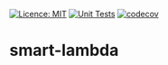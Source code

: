 [![Licence: MIT](https://img.shields.io/github/license/Linner-Thomas/smart-lambda)](https://github.com/Linner-Thomas/smart-lambda/blob/main/LICENSE)
[![Unit Tests](https://github.com/Linner-Thomas/smart-lambda/actions/workflows/python-unit-test.yml/badge.svg)](https://github.com/Linner-Thomas/smart-lambda/actions/workflows/python-unit-test.yml)
[![codecov](https://codecov.io/gh/Linner-Thomas/smart-lambda/branch/develop/graph/badge.svg)](https://codecov.io/gh/Linner-Thomas/smart-lambda)

# smart-lambda